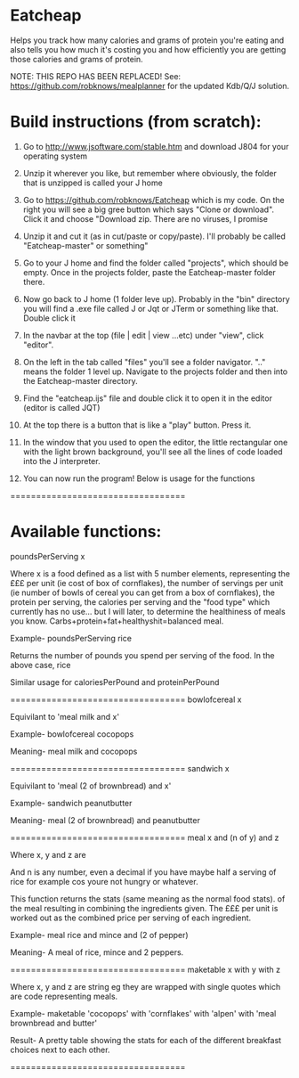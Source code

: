# Eatcheap
Helps you track how many calories and grams of protein you're eating and also tells you how much it's costing you and how efficiently you are getting those calories and grams of protein.

NOTE: THIS REPO HAS BEEN REPLACED! See: https://github.com/robknows/mealplanner for the updated Kdb/Q/J solution.

# Build instructions (from scratch):

1. Go to http://www.jsoftware.com/stable.htm and download J804 for your operating system

2. Unzip it wherever you like, but remember where obviously, the folder that is unzipped is called your J home

3. Go to https://github.com/robknows/Eatcheap which is my code. On the right you will see a big gree button which says "Clone or download". Click it and choose "Download zip. There are no viruses, I promise

4. Unzip it and cut it (as in cut/paste or copy/paste). I'll probably be called "Eatcheap-master" or something"

5. Go to your J home and find the folder called "projects", which should be empty. Once in the projects folder, paste the Eatcheap-master folder there.

6. Now go back to J home (1 folder leve up). Probably in the "bin" directory you will find a .exe file called J or Jqt or JTerm or something like that. Double click it

7. In the navbar at the top (file | edit | view ...etc) under "view", click "editor".

8. On the left in the tab called "files" you'll see a folder navigator. ".." means the folder 1 level up. Navigate to the projects folder and then into the Eatcheap-master directory.

9. Find the "eatcheap.ijs" file and double click it to open it in the editor (editor is called JQT)

10. At the top there is a button that is like a "play" button. Press it.

11. In the window that you used to open the editor, the little rectangular one with the light brown background, you'll see all the lines of code loaded into the J interpreter.

12. You can now run the program! Below is usage for the functions

==================================
# Available functions:

poundsPerServing x

Where x is a food defined as a list with 5 number elements, representing the £££ per unit (ie cost of box of cornflakes), the number of servings per unit (ie number of bowls of cereal you can get from a box of cornflakes), the protein per serving, the calories per serving and the "food type" which currently has no use... but I will later, to determine the healthiness of meals you know. Carbs+protein+fat+healthyshit=balanced meal.

Example- poundsPerServing rice

Returns the number of pounds you spend per serving of the food. In the above case, rice

Similar usage for caloriesPerPound and proteinPerPound

==================================
bowlofcereal x

Equivilant to 'meal milk and x'

Example- bowlofcereal cocopops

Meaning- meal milk and cocopops

==================================
sandwich x

Equivilant to 'meal (2 of brownbread) and x'

Example- sandwich peanutbutter

Meaning- meal (2 of brownbread) and peanutbutter

==================================
meal x and (n of y) and z

Where x, y and z are 

And n is any number, even a decimal if you have maybe half a serving of rice for example cos youre not hungry or whatever.

This function returns the stats (same meaning as the normal food stats). of the meal resulting in combining the ingredients given. The £££ per unit is worked out as the combined price per serving of each ingredient.

Example- meal rice and mince and (2 of pepper)

Meaning- A meal of rice, mince and 2 peppers.

==================================
maketable x with y with z

Where x, y and z are string eg they are wrapped with single quotes which are code representing meals.

Example- maketable 'cocopops' with 'cornflakes' with 'alpen' with 'meal brownbread and butter'

Result- A pretty table showing the stats for each of the different breakfast choices next to each other.

==================================
